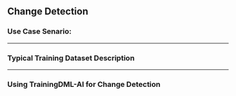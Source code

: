 ## Change Detection

### Use Case Senario:

---

### Typical Training Dataset Description

--- 

### Using TrainingDML-AI for Change Detection
